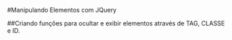 #Manipulando Elementos com JQuery

##Criando funções para ocultar e exibir elementos através de TAG, CLASSE e ID.

